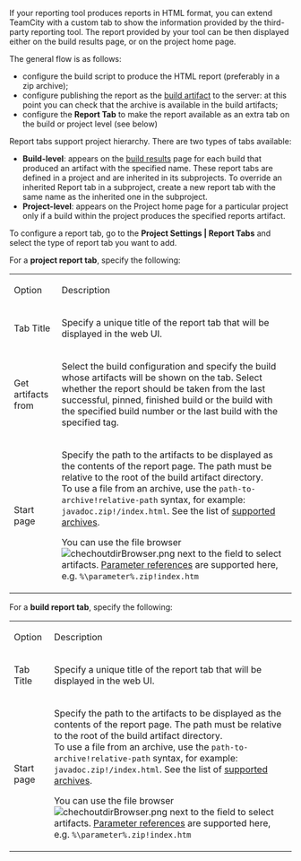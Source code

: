 [//]: # (title: Including Third-Party Reports in the Build Results)
[//]: # (auxiliary-id: Including Third-Party Reports in the Build Results)
If your reporting tool produces reports in HTML format, you can extend TeamCity with a custom tab to show the information provided by the third\-party reporting tool.  The report provided by your tool can be then displayed either on the build results page, or on the project home page.

The general flow is as follows:
* configure the build script to produce the HTML report (preferably in a zip archive);
* configure publishing the report as the [build artifact](build-artifact.md) to the server: at this point you can check that the archive is available in the build artifacts;
* configure the __Report Tab__ to make the report available as an extra tab on the build or project level  (see below)

Report tabs support project hierarchy. There are two types of tabs available:
* __Build\-level__: appears on the [build results](working-with-build-results.md) page for each build that produced an artifact with the specified name. These report tabs are defined in a project and are inherited in its subprojects. To override an inherited Report tab in a subproject, create a new report tab with the same name as the inherited one in the subproject.
* __Project\-level__: appears on the Project home page for a particular project only if a build within the project produces the specified reports artifact.

To configure a report tab, go to the __Project Settings | Report Tabs__ and select the type of report tab you want to add.

For a __project report tab__, specify the following:

<table><tr>

<td>

Option


</td>

<td>

Description


</td></tr><tr>

<td>

Tab Title


</td>

<td>

Specify a unique title of the report tab that will be displayed in the web UI.


</td></tr><tr>

<td>

Get artifacts from


</td>

<td>

Select the build configuration and specify the build whose artifacts will be shown on the tab. Select whether the report should be taken from the last successful, pinned, finished build or the build with the specified build number or the last build with the specified tag.


</td></tr><tr>

<td>

Start page


</td>

<td>

Specify the path to the artifacts to be displayed as the contents of the report page. The path must be relative to the root of the build artifact directory.    
To use a file from an archive, use the `path-to-archive!relative-path` syntax, for example: `javadoc.zip!/index.html`. See the list of [supported archives](patterns-for-accessing-build-artifacts.md).

You can use the file browser ![chechoutdirBrowser.png](chechoutdirBrowser.png) next to the field to select artifacts. [Parameter references](configuring-build-parameters.md) are supported here, e.g. `%\parameter%.zip!index.htm`


</td></tr></table>

For a __build report tab__, specify the following:

<table><tr>

<td>

Option


</td>

<td>

Description


</td></tr><tr>

<td>

Tab Title


</td>

<td>

Specify a unique title of the report tab that will be displayed in the web UI.


</td></tr><tr>

<td>

Start page


</td>

<td>

Specify the path to the artifacts to be displayed as the contents of the report page. The path must be relative to the root of the build artifact directory.    
To use a file from an archive, use the `path-to-archive!relative-path` syntax, for example: `javadoc.zip!/index.html`. See the list of [supported archives](patterns-for-accessing-build-artifacts.md).

You can use the file browser ![chechoutdirBrowser.png](chechoutdirBrowser.png) next to the field to select artifacts. [Parameter references](configuring-build-parameters.md) are supported here, e.g. `%\parameter%.zip!index.htm`


</td></tr></table>

 



 

 
